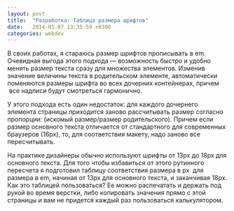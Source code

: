 ```yaml
---
layout: post
title:  "Разработка: Таблица размера шрифтов"
date:   2014-01-07 13:35:59 +0300
categories: webdev
---
```

<p ><span>В своих работах, я стараюсь размер шрифтов прописывать в em. Очевидная выгода этого подхода — возможность быстро и удобно менять размер текста сразу для множества элементов. Изменив значение величины текста в родительском элементе, автоматически поменяются размеры шрифта во всех дочерних контейнерах, причем  все надписи будут смотреться гармонично.</span></p>
<p ><span>У этого подхода есть один недостаток: для каждого дочернего элемента страницы приходится заново рассчитывать размер согласно пропорции: (искомый размер/размер родительского). Причем если размер основного текста отличается от стандартного для современных браузеров (16px), то, для соответствия макету, надо заново все пересчитывать.</span></p>
<p><span ><span>На практике дизайнеры обычно используют шрифты от 13px до 18px для основного текста. Для того чтобы избавиться от этого рутинного пересчета я подготовил таблицу соответствия размера в px  для размера в em, начиная от 13px для основного текста, и заканчивая </span><span>18px</span><span>. Как это таблицей пользоваться? Ее можно распечатать и держать под рукой во время верстки, либо копировать значения прямо с этой страницы и вам не придется каждый раз пользоваться калькулятором.</span></span></p>
<script type="text/javascript" src="https://gist.github.com/handleman/7703990.js"></script>


